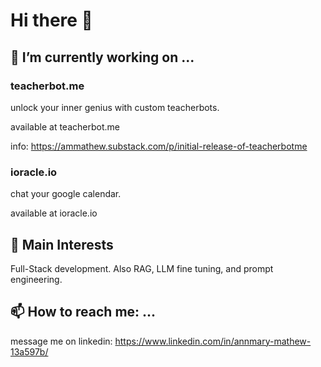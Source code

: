 # Hi there 👋


## 🔭 I’m currently working on ...

### teacherbot.me
unlock your inner genius with custom teacherbots.

available at teacherbot.me

info: https://ammathew.substack.com/p/initial-release-of-teacherbotme

### ioracle.io

chat your google calendar.

available at ioracle.io

## 🌱 Main Interests

Full-Stack development. Also RAG, LLM fine tuning, and prompt engineering.
  


## 📫 How to reach me: ...

message me on linkedin: https://www.linkedin.com/in/annmary-mathew-13a597b/


